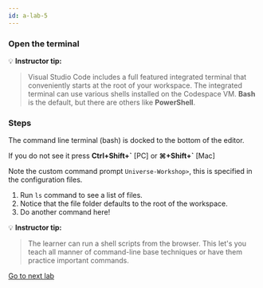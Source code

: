 ```yaml
---
id: a-lab-5
---
```

### Open the terminal

💡 **Instructor tip:**

>Visual Studio Code includes a full featured integrated terminal that conveniently starts at the root of your workspace. The integrated terminal can use various shells installed on the Codespace VM. **Bash** is the default, but there are others like **PowerShell**.


### Steps

The command line terminal (bash) is docked to the bottom of the editor. 

If you do not see it press **Ctrl+Shift+\`** [PC] or **⌘+Shift+`** [Mac]
 
Note the custom command prompt `Universe-Workshop>`, this is specified in the configuration files.

1. Run `ls` command to see a list of files.
2. Notice that the file folder defaults to the root of the workspace.
3. Do another command here!

💡 **Instructor tip:**
> The learner can run a shell scripts from the browser. This let's you teach all manner of command-line base techniques or have them practice important commands.


[Go to next lab ](/walt/lab-6.html)
